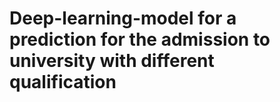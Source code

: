 # Deep-learning-model for a prediction for the admission to university with different qualification
